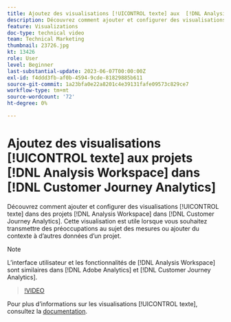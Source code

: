 ```yaml
---
title: Ajoutez des visualisations [!UICONTROL texte] aux  [!DNL Analysis Workspace] projets
description: Découvrez comment ajouter et configurer des visualisations [!UICONTROL texte] dans [!DNL Analysis Workspace] projets dans [!DNL Customer Journey Analytics].
feature: Visualizations
doc-type: technical video
team: Technical Marketing
thumbnail: 23726.jpg
kt: 13426
role: User
level: Beginner
last-substantial-update: 2023-06-07T00:00:00Z
exl-id: f4ddd3fb-af0b-4594-9cde-81829885b611
source-git-commit: 1a23bfa0e22a8201c4e39131fafe09573c829ce7
workflow-type: tm+mt
source-wordcount: '72'
ht-degree: 0%

---
```


# Ajoutez des visualisations [!UICONTROL texte] aux projets [!DNL Analysis Workspace] dans [!DNL Customer Journey Analytics]

Découvrez comment ajouter et configurer des visualisations [!UICONTROL texte] dans des projets [!DNL Analysis Workspace] dans [!DNL Customer Journey Analytics]. Cette visualisation est utile lorsque vous souhaitez transmettre des préoccupations au sujet des mesures ou ajouter du contexte à d’autres données d’un projet.

>[!NOTE]
>
>L’interface utilisateur et les fonctionnalités de [!DNL Analysis Workspace] sont similaires dans [!DNL Adobe Analytics] et [!DNL Customer Journey Analytics].

>[!VIDEO](https://video.tv.adobe.com/v/23726/?quality=12&learn=on)

Pour plus d’informations sur les visualisations [!UICONTROL texte], consultez la [documentation](https://experienceleague.adobe.com/docs/analytics-platform/using/cja-workspace/visualizations/text.html?lang=fr).
